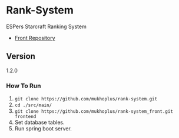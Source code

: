 # Rank-System

ESPers Starcraft Ranking System

- [Front Repository](https://github.com/mukhoplus/rank-system_front)

## Version

1.2.0

### How To Run

1. ``git clone https://github.com/mukhoplus/rank-system.git``
2. ``cd ./src/main/``
3. ``git clone https://github.com/mukhoplus/rank-system_front.git frontend``
4. Set database tables.
5. Run spring boot server.
